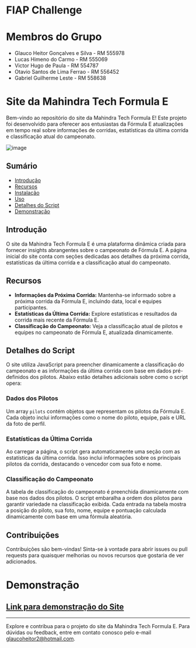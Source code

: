 # FIAP Challenge

# Membros do Grupo 
- Glauco Heitor Gonçalves e Silva - RM 555978
- Lucas Himeno do Carmo - RM 555069
- Victor Hugo de Paula - RM 554787
- Otavio Santos de Lima Ferrao - RM 556452
- Gabriel Guilherme Leste - RM 558638

# Site da Mahindra Tech Formula E

Bem-vindo ao repositório do site da Mahindra Tech Formula E! Este projeto foi desenvolvido para oferecer aos entusiastas da Fórmula E atualizações em tempo real sobre informações de corridas, estatísticas da última corrida e classificação atual do campeonato.


![image](https://github.com/engenheiross/FIAP-Challenge/assets/136825566/1ae3f77e-9fb0-4bfd-a67b-250c4bb7b153)


## Sumário

- [Introdução](#introdução)
- [Recursos](#recursos)
- [Instalação](#instalação)
- [Uso](#uso)
- [Detalhes do Script](#detalhes-do-script)
- [Demonstração](#demonstração)

## Introdução

O site da Mahindra Tech Formula E é uma plataforma dinâmica criada para fornecer insights abrangentes sobre o campeonato de Fórmula E. A página inicial do site conta com seções dedicadas aos detalhes da próxima corrida, estatísticas da última corrida e a classificação atual do campeonato.

## Recursos

- **Informações da Próxima Corrida:** Mantenha-se informado sobre a próxima corrida da Fórmula E, incluindo data, local e equipes participantes.
- **Estatísticas da Última Corrida:** Explore estatísticas e resultados da corrida mais recente da Fórmula E.
- **Classificação do Campeonato:** Veja a classificação atual de pilotos e equipes no campeonato de Fórmula E, atualizada dinamicamente.

## Detalhes do Script

O site utiliza JavaScript para preencher dinamicamente a classificação do campeonato e as informações da última corrida com base em dados pré-definidos dos pilotos. Abaixo estão detalhes adicionais sobre como o script opera:

### Dados dos Pilotos

Um array `pilots` contém objetos que representam os pilotos da Fórmula E. Cada objeto inclui informações como o nome do piloto, equipe, país e URL da foto de perfil.

### Estatísticas da Última Corrida

Ao carregar a página, o script gera automaticamente uma seção com as estatísticas da última corrida. Isso inclui informações sobre os principais pilotos da corrida, destacando o vencedor com sua foto e nome.

### Classificação do Campeonato

A tabela de classificação do campeonato é preenchida dinamicamente com base nos dados dos pilotos. O script embaralha a ordem dos pilotos para garantir variedade na classificação exibida. Cada entrada na tabela mostra a posição do piloto, sua foto, nome, equipe e pontuação calculada dinamicamente com base em uma fórmula aleatória.

## Contribuições

Contribuições são bem-vindas! Sinta-se à vontade para abrir issues ou pull requests para quaisquer melhorias ou novos recursos que gostaria de ver adicionados.

# Demonstração
## [Link para demonstração do Site](https://engenheiross.github.io/FIAP-Challenge/)

---

Explore e contribua para o projeto do site da Mahindra Tech Formula E. Para dúvidas ou feedback, entre em contato conosco pelo e-mail [glaucoheitor2@hotmail.com](mailto:glaucoheitor2@hotmail.com).
